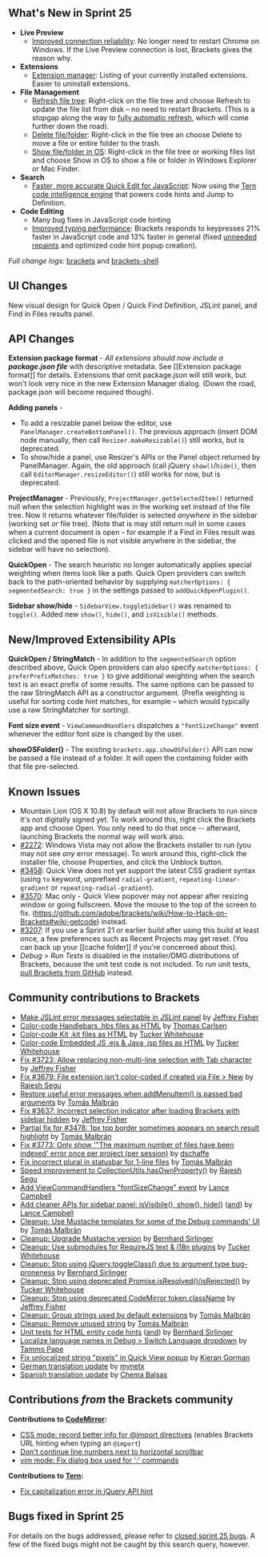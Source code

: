 What's New in Sprint 25
-----------------------
* **Live Preview**
    * [Improved connection reliability](https://trello.com/card/2-live-development-improve-launching-chrome-on-win/4f90a6d98f77505d7940ce88/835): No longer need to restart Chrome on Windows. If the Live Preview connection is lost, Brackets gives the reason why.
* **Extensions**
    * [Extension manager](https://trello.com/card/2-extension-listing-remove-manage/4f90a6d98f77505d7940ce88/815): Listing of your currently installed extensions. Easier to uninstall extensions.
* **File Management**
    * [Refresh file tree](https://github.com/adobe/brackets/pull/3370): Right-click on the file tree and choose Refresh to update the file list from disk &ndash; no need to restart Brackets. (This is a stopgap along the way to [fully automatic refresh](https://trello.com/card/8-file-directory-watching/4f90a6d98f77505d7940ce88/292), which will come further down the road).
    * [Delete file/folder](https://github.com/adobe/brackets/pull/3879): Right-click in the file tree an choose Delete to move a file or entire folder to the trash.
    * [Show file/folder in OS](https://github.com/adobe/brackets/pull/2128): Right-click in the file tree or working files list and choose Show in OS to show a file or folder in Windows Explorer or Mac Finder.
* **Search**
    * [Faster, more accurate Quick Edit for JavaScript](https://github.com/adobe/brackets/pull/3847): Now using the [Tern code intelligence engine](http://ternjs.net/) that powers code hints and Jump to Definition.
* **Code Editing**
    * Many bug fixes in JavaScript code hinting
    * [Improved typing performance](https://trello.com/card/3-research-rendering-typing-performance/4f90a6d98f77505d7940ce88/860): Brackets responds to keypresses 21% faster in JavaScript code and 13% faster in general (fixed [unneeded repaints](https://github.com/marijnh/CodeMirror/issues/1514) and optimized code hint popup creation).


_Full change logs:_ [brackets](https://github.com/adobe/brackets/compare/sprint-24...sprint-25#commits_bucket) and [brackets-shell](https://github.com/adobe/brackets-shell/compare/sprint-24...sprint-25#commits_bucket)


UI Changes
----------
New visual design for Quick Open / Quick Find Definition, JSLint panel, and Find in Files results panel.


API Changes
-----------
**Extension package format** - _All extensions should now include a **package.json file**_ with descriptive metadata. See [[Extension package format]] for details. Extensions that omit package.json will still work, but won't look very nice in the new Extension Manager dialog. (Down the road, package.json will become required though).

**Adding panels** -
* To add a resizable panel below the editor, use `PanelManager.createBottomPanel()`. The previous approach (insert DOM node manually, then call `Resizer.makeResizable()`) still works, but is deprecated.
* To show/hide a panel, use Resizer's APIs or the Panel object returned by PanelManager. Again, the old approach (call jQuery `show()`/`hide()`, then call `EditorManager.resizeEditor()`) still works for now, but is deprecated.

**ProjectManager** - Previously, `ProjectManager.getSelectedItem()` returned null when the selection highlight was in the working set instead of the file tree. Now it returns whatever file/folder is selected _anywhere_ in the sidebar (working set _or_ file tree). (Note that is may still return null in some cases when a current document is open - for example if a Find in Files result was clicked and the opened file is not visible anywhere in the sidebar, the sidebar will have no selection).

**QuickOpen** - The search heuristic no longer automatically applies special weighting when items look like a path. Quick Open providers can switch back to the path-oriented behavior by supplying `matcherOptions: { segmentedSearch: true }` in the settings passed to `addQuickOpenPlugin()`.

**Sidebar show/hide** - `SidebarView.toggleSidebar()` was renamed to `toggle()`. Added new `show()`, `hide()`, and `isVisible()` methods.

New/Improved Extensibility APIs
-------------------------------
**QuickOpen / StringMatch** - In addition to the `segmentedSearch` option described above, Quick Open providers can also specify `matcherOptions: { preferPrefixMatches: true }` to give additional weighting when the search text is an exact prefix of some results. The same options can be passed to the raw StringMatch API as a constructor argument. (Prefix weighting is useful for sorting code hint matches, for example &ndash; which would typically use a raw StringMatcher for sorting).

**Font size event** - `ViewCommandHandlers` dispatches a `"fontSizeChange"` event whenever the editor font size is changed by the user.

**showOSFolder()** - The existing `brackets.app.showOSFolder()` API can now be passed a file instead of a folder. It will open the containing folder with that file pre-selected.


Known Issues
------------
* Mountain Lion (OS X 10.8) by default will not allow Brackets to run since it's not digitally signed yet. To work around this, right click the Brackets app and choose Open. You only need to do that once -- afterward, launching Brackets the normal way will work also.
* [#2272](https://github.com/adobe/brackets/issues/2272): Windows Vista may not allow the Brackets installer to run (you may not see _any_ error message). To work around this, right-click the installer file, choose Properties, and click the Unblock button.
* [#3458](https://github.com/adobe/brackets/issues/3458): Quick View does not yet support the latest CSS gradient syntax (using `to` keyword, unprefixed `radial-gradient`, `repeating-linear-gradient` or `repeating-radial-gradient`).
* [#3570](https://github.com/adobe/brackets/issues/3570): Mac only - Quick View popover may not appear after resizing window or going fullscreen. Move the mouse to the top of the screen to fix.
(https://github.com/adobe/brackets/wiki/How-to-Hack-on-Brackets#wiki-getcode) instead.
* [#3207](https://github.com/adobe/brackets/issues/3207): If you use a Sprint 21 or earlier build after using this build at least once, a few preferences such as Recent Projects may get reset. (You can back up your [[cache folder]] if you're concerned about this).
* _Debug > Run Tests_ is disabled in the installer/DMG distributions of Brackets, because the unit test code is not included. To run unit tests, [pull Brackets from GitHub](https://github.com/adobe/brackets/wiki/How-to-Hack-on-Brackets#wiki-getcode) instead.


Community contributions to Brackets
-----------------------------------
* [Make JSLint error messages selectable in JSLint panel](https://github.com/adobe/brackets/pull/3688) by [Jeffrey Fisher](https://github.com/jeffslofish)
* [Color-code Handlebars .hbs files as HTML](https://github.com/adobe/brackets/pull/3699) by [Thomas Carlsen](https://github.com/tcarlsen)
* [Color-code Kit .kit files as HTML](https://github.com/adobe/brackets/pull/3809) by [Tucker Whitehouse](https://github.com/TuckerWhitehouse)
* [Color-code Embedded JS .ejs & Java .jsp files as HTML](https://github.com/adobe/brackets/pull/3809) by [Tucker Whitehouse](https://github.com/TuckerWhitehouse)
* [Fix #3723: Allow replacing non-multi-line selection with Tab character](https://github.com/adobe/brackets/pull/3759) by [Jeffrey Fisher](https://github.com/jeffslofish)
* [Fix #3679: File extension isn't color-coded if created via File > New](https://github.com/adobe/brackets/pull/3690) by [Rajesh Segu](https://github.com/rajeshsegu)
* [Restore useful error messages when addMenuItem() is passed bad arguments](https://github.com/adobe/brackets/pull/3611) by [Tomás Malbrán](https://github.com/TomMalbran)
* [Fix #3637: Incorrect selection indicator after loading Brackets with sidebar hidden](https://github.com/adobe/brackets/pull/3719) by [Jeffrey Fisher](https://github.com/jeffslofish)
* [Partial fix for #3478: 1px top border sometimes appears on search result highlight](https://github.com/adobe/brackets/pull/3568) by [Tomás Malbrán](https://github.com/TomMalbran)
* [Fix #3773: Only show '"The maximum number of files have been indexed' error once per project (per session)](https://github.com/adobe/brackets/pull/3783) by [dschaffe](https://github.com/dschaffe)
* [Fix incorrect plural in statusbar for 1-line files](https://github.com/adobe/brackets/pull/3584) by [Tomás Malbrán](https://github.com/TomMalbran)
* [Speed improvement to CollectionUtils.hasOwnProperty()](https://github.com/adobe/brackets/pull/3687) by [Rajesh Segu](https://github.com/rajeshsegu)
* [Add ViewCommandHandlers "fontSizeChange" event](https://github.com/adobe/brackets/pull/3787) by [Lance Campbell](https://github.com/lkcampbell)
* [Add cleaner APIs for sidebar panel: isVisibile(), show(), hide()](https://github.com/adobe/brackets/pull/3297) ([and](https://github.com/adobe/brackets/pull/3876)) by [Lance Campbell](https://github.com/lkcampbell)
* [Cleanup: Use Mustache templates for some of the Debug commands' UI](https://github.com/adobe/brackets/pull/3336) by [Tomás Malbrán](https://github.com/TomMalbran)
* [Cleanup: Upgrade Mustache version](https://github.com/adobe/brackets/pull/3693) by [Bernhard Sirlinger](https://github.com/WebsiteDeveloper)
* [Cleanup: Use submodules for RequireJS text & i18n plugins](https://github.com/adobe/brackets/pull/3680) by [Tucker Whitehouse](https://github.com/TuckerWhitehouse)
* [Cleanup: Stop using jQuery.toggleClass() due to argument type bug-proneness](https://github.com/adobe/brackets/pull/3689) by [Bernhard Sirlinger](https://github.com/WebsiteDeveloper)
* [Cleanup: Stop using deprecated Promise.isResolved()/isRejected()](https://github.com/adobe/brackets/pull/3665) by [Tucker Whitehouse](https://github.com/TuckerWhitehouse)
* [Cleanup: Stop using deprecated CodeMirror token.className](https://github.com/adobe/brackets/pull/3697) by [Jeffrey Fisher](https://github.com/jeffslofish)
* [Cleanup: Group strings used by default extensions](https://github.com/adobe/brackets/pull/3575) by [Tomás Malbrán](https://github.com/TomMalbran)
* [Cleanup: Remove unused string](https://github.com/adobe/brackets/pull/3586) by [Tomás Malbrán](https://github.com/TomMalbran)
* [Unit tests for HTML entity code hints](https://github.com/adobe/brackets/pull/3524) ([and](https://github.com/adobe/brackets/pull/3710)) by [Bernhard Sirlinger](https://github.com/WebsiteDeveloper)
* [Localize language names in Debug > Switch Language dropdown](https://github.com/adobe/brackets/pull/3704) by [Tammo Pape](https://github.com/tammo)
* [Fix unlocalized string "pixels" in Quick View popup](https://github.com/adobe/brackets/pull/3811) by [Kieran Gorman](https://github.com/kjgorman)
* [German translation update](https://github.com/adobe/brackets/pull/3641) by [mynetx](https://github.com/mynetx)
* [Spanish translation update](https://github.com/adobe/brackets/pull/3929) by [Chema Balsas](https://github.com/jbalsas)


Contributions _from_ the Brackets community
-------------------------------------------
**Contributions to [CodeMirror](https://github.com/marijnh/CodeMirror):**
* [CSS mode: record better info for @import directives](https://github.com/marijnh/CodeMirror/pull/1487) (enables Brackets URL hinting when typing an `@import`)
* [Don't continue line numbers next to horizontal scrollbar](https://github.com/marijnh/CodeMirror/pull/1493)
* [vim mode: Fix dialog box used for ':' commands](https://github.com/marijnh/CodeMirror/pull/1509)

**Contributions to [Tern](https://github.com/marijnh/tern):**
* [Fix capitalization error in jQuery API hint](https://github.com/marijnh/tern/pull/127)

Bugs fixed in Sprint 25
-----------------------
For details on the bugs addressed, please refer to [closed sprint 25 bugs](https://github.com/adobe/brackets/issues?labels=&milestone=12&state=closed). A few of the fixed bugs might not be caught by this search query, however.